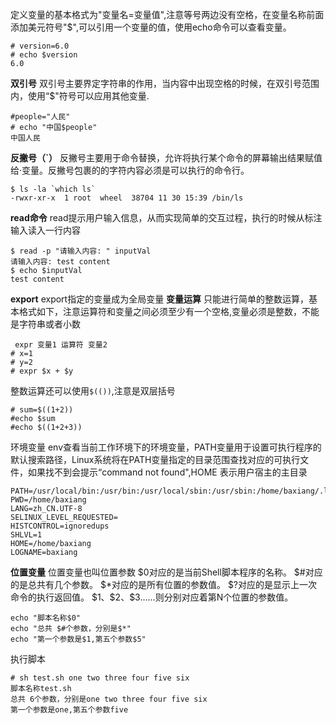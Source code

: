 定义变量的基本格式为"变量名=变量值",注意等号两边没有空格，在变量名称前面添加美元符号"$",可以引用一个变量的值，使用echo命令可以查看变量。
```
# version=6.0
# echo $version
6.0
```
**双引号**
双引号主要界定字符串的作用，当内容中出现空格的时候，在双引号范围内，使用“$"符号可以应用其他变量.
```
#people="人民"
# echo "中国$people"
中国人民
```
**反撇号（`）**
反撇号主要用于命令替换，允许将执行某个命令的屏幕输出结果赋值给·变量。反撇号包裹的的字符内容必须是可以执行的命令行。
```
$ ls -la `which ls`
-rwxr-xr-x  1 root  wheel  38704 11 30 15:39 /bin/ls
```
**read命令**
read提示用户输入信息，从而实现简单的交互过程，执行的时候从标注输入读入一行内容
```
$ read -p "请输入内容: " inputVal
请输入内容: test content
$ echo $inputVal
test content
```
**export**
export指定的变量成为全局变量
**变量运算**
只能进行简单的整数运算，基本格式如下，注意运算符和变量之间必须至少有一个空格,变量必须是整数，不能是字符串或者小数
```
 expr 变量1 运算符 变量2
# x=1
# y=2
# expr $x + $y
```
整数运算还可以使用`$(())`,注意是双层括号
```
# sum=$((1+2))
#echo $sum
#echo $((1+2+3))
```
环境变量
env查看当前工作环境下的环境变量，PATH变量用于设置可执行程序的默认搜索路径，Linux系统将在PATH变量指定的目录范围查找对应的可执行文件，如果找不到会提示“command not found",HOME 表示用户宿主的主目录
```
PATH=/usr/local/bin:/usr/bin:/usr/local/sbin:/usr/sbin:/home/baxiang/.local/bin:/home/baxiang/bin
PWD=/home/baxiang
LANG=zh_CN.UTF-8
SELINUX_LEVEL_REQUESTED=
HISTCONTROL=ignoredups
SHLVL=1
HOME=/home/baxiang
LOGNAME=baxiang
```
**位置变量**
位置变量也叫位置参数
\$0对应的是当前Shell脚本程序的名称。
\$#对应的是总共有几个参数。
\$*对应的是所有位置的参数值。
\$?对应的是显示上一次命令的执行返回值。
\$1、\$2、\$3……则分别对应着第N个位置的参数值。
```
echo "脚本名称$0"
echo "总共 $#个参数，分别是$*"
echo "第一个参数是$1,第五个参数$5"
```
执行脚本
```
# sh test.sh one two three four five six
脚本名称test.sh
总共 6个参数，分别是one two three four five six
第一个参数是one,第五个参数five
```
